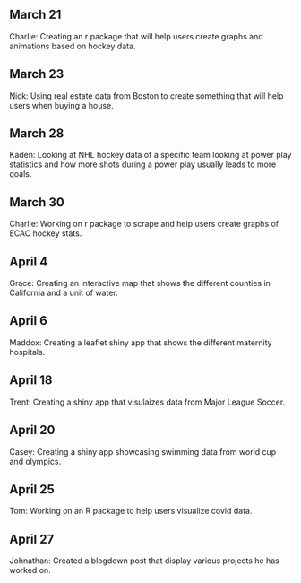 ## March 21
 
Charlie: Creating an r package that will help users create graphs and animations based on hockey data. 

## March 23 
 
Nick: Using real estate data from Boston to create something that will help users when buying a house. 
 
## March 28

Kaden: Looking at NHL hockey data of a specific team looking at power play statistics and how more shots during a power play usually leads to more goals.   

## March 30

Charlie: Working on r package to scrape and help users create graphs of ECAC hockey stats. 

## April 4
 
Grace: Creating an interactive map that shows the different counties in California and a unit of water.

## April 6

Maddox: Creating a leaflet shiny app that shows the different maternity hospitals.

## April 18

Trent: Creating a shiny app that visulaizes data from Major League Soccer.

## April 20

Casey: Creating a shiny app showcasing swimming data from world cup and olympics.

## April 25

Tom: Working on an R package to help users visualize covid data.

## April 27

Johnathan: Created a blogdown post that display various projects he has worked on.